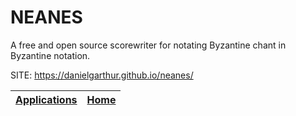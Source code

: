 # NEANES

 A free and open source scorewriter for notating Byzantine chant  in Byzantine notation.

 SITE: https://danielgarthur.github.io/neanes/

 | [Applications](https://portable-linux-apps.github.io/apps.html) | [Home](https://portable-linux-apps.github.io)
 | --- | --- |
